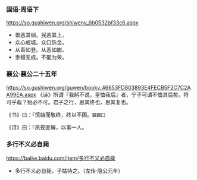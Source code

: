 ### 国语·周语下
https://so.gushiwen.org/shiwenv_6b0532bf33c6.aspx
- 兽恶其纲。民恶其上。
- 众心成城。众口铄金。
- 从善如登。从恶如崩。
- 黍稷无成。不能为荣。

### 襄公·襄公二十五年
https://so.gushiwen.org/guwen/bookv_46653FD803893E4FECB5F2C7C2AA99EA.aspx
《诗》所谓『我躬不说，皇恤我后』者，宁子可谓不恤其后矣。将可乎哉？殆必不可。君子之行，思其终也，思其复也。

《书》曰：『慎始而敬终，终以不困。`龖龖囗`

《诗》曰：『夙夜匪解，以事一人。

### 多行不义必自毙
https://baike.baidu.com/item/多行不义必自毙
- 多行不义必自毙，子姑待之。（左传·隐公元年）

